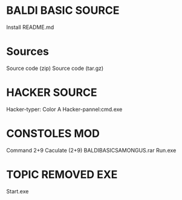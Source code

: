 # BALDI BASIC SOURCE
Install README.md 


# Sources 
Source code
(zip)
Source code
(tar.gz)

# HACKER SOURCE 
Hacker-typer: Color A
Hacker-pannel:cmd.exe


# CONSTOLES MOD
Command 2+9
Caculate
(2+9)
BALDIBASICSAMONGUS.rar
Run.exe 

# TOPIC REMOVED EXE
Start.exe
